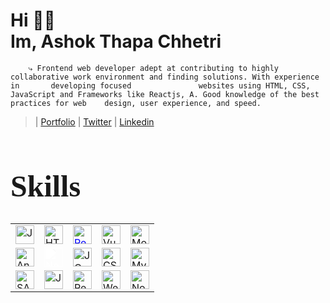 # <h1>Hi 👋🏼<br/>Im, Ashok Thapa Chhetri</h1>


        ⤷ Frontend web developer adept at contributing to highly collaborative work environment and finding solutions. With experience in       developing focused               websites using HTML, CSS, JavaScript and Frameworks like Reactjs, A. Good knowledge of the best practices for web    design, user experience, and speed.


>| [Portfolio](https://ashokthapachhetri.vercel.app/)
>| [Twitter](https://twitter.com/Yosoyashok)
>| [Linkedin](https://www.linkedin.com/in/ashok-thapa-chhetri-59a941238/)

# <h1 style="font-family: 'Lobster';font-weight:900;font-size:clamp(2rem,6vw,3rem);">Skills</h1>

<table>
   <tr>
    <td>
     <a href="https://www.java.com" target="_blank" rel="noreferrer noopener">
       <img style="object-fit:contain" src="https://www.svgrepo.com/show/184143/java.svg" alt="Java" width="30" height="30" />
        </a>
    </td>
    <td> <a href="https://html.com/html5/" target="_blank" rel="noreferrer noopener">
    <img style="object-fit:contain" src="https://upload.wikimedia.org/wikipedia/commons/thumb/3/38/HTML5_Badge.svg/1024px-HTML5_Badge.svg.png" alt="HTML5" width="30" height="30" />
</a></td>
    <td> <a href="https://reactjs.org" target="_blank" rel="noreferrer noopener">
    <img style="color:blue" src="https://upload.wikimedia.org/wikipedia/commons/thumb/4/47/React.svg/800px-React.svg.png" alt="React" width="30" height="30" />
</a></td>
    <td> <a  href="https://vuejs.org" target="_blank" rel="noreferrer noopener">
    <img style="object-fit:contain" src="https://upload.wikimedia.org/wikipedia/commons/thumb/9/95/Vue.js_Logo_2.svg/2367px-Vue.js_Logo_2.svg.png" alt="Vue" width="30" height="30" />
</a></td>

<td> <a  href="https://www.mongodb.com/" target="_blank" rel="noreferrer noopener">
    <img style="object-fit:contain" src="https://www.svgviewer.dev/static-svgs/34566/mongodb.svg" alt="Mongodb" width="30" height="30" />
</a></td>
   </tr>
   <tr>
    <td>
 <a  href="https://angularjs.org" target="_blank" rel="noreferrer noopener">
    <img style="object-fit:contain" src="https://upload.wikimedia.org/wikipedia/commons/thumb/c/cf/Angular_full_color_logo.svg/1024px-Angular_full_color_logo.svg.png" alt="Angular" width="30" height="30" />
</a></td>
    <td> <a  href="https://nextjs.org" target="_blank" rel="noreferrer noopener">
    <img style="filter:brightness(50)" src="https://cdn.worldvectorlogo.com/logos/next-js.svg" alt="NextJS" width="30" height="30" />
</a></td>
    <td> <a  href="https://jquery.com" target="_blank" rel="noreferrer noopener">
    <img  src="https://cdn.worldvectorlogo.com/logos/jquery-4.svg" alt="JQuery" width="30" height="30" />
</a></td>
    <td>
 <a  href="https://css3.com" target="_blank" rel="noreferrer noopener">
    <img style="object-fit:contain" src="https://cdn.cdnlogo.com/logos/c/18/css.svg" alt="CSS3" width="30" height="30" />
</a></td>

<td> <a  href="https://www.mysql.com" target="_blank" rel="noreferrer noopener">
    <img style="object-fit:contain" src="https://icons-for-free.com/download-icon-development+logo+mysql+icon-1320184807686758112_512.png" alt="MySQL" width="30" height="30" />
</a></td>
   </tr>
   <tr>
   <td> <a  href="https://sass-lang.com" target="_blank" rel="noreferrer noopener">
    <img style="object-fit:contain" src="https://cdn.freebiesupply.com/logos/thumbs/2x/sass-1-logo.png" alt="SASS" width="30" height="30" />
</a></td>
   <td> <a  href="https://www.javascript.com" target="_blank" rel="noreferrer noopener">
    <img style="object-fit:contain" src="https://upload.wikimedia.org/wikipedia/commons/thumb/9/99/Unofficial_JavaScript_logo_2.svg/480px-Unofficial_JavaScript_logo_2.svg.png" alt="JavaScript" width="30" height="30" />
</a></td>
   <td> <a  href="https://redux.js.org" target="_blank" rel="noreferrer noopener">
    <img style="object-fit:contain" src="https://cdn.worldvectorlogo.com/logos/redux.svg" alt="Redux" width="30" height="30" />
</a></td>
   <td> <a  href="https://webpack.js.org" target="_blank" rel="noreferrer noopener">
    <img style="object-fit:contain" src="https://seeklogo.com/images/W/webpack-logo-9E66EE203A-seeklogo.com.png" alt="Webpack" width="30" height="30" />
</a></td>
<td> <a  href="https://nodejs.org" target="_blank" rel="noreferrer noopener">
    <img style="object-fit:contain" src="https://seeklogo.com/images/N/nodejs-logo-FBE122E377-seeklogo.com.png" alt="NodeJS" width="30" height="30" />
</a></td>
   </tr>
</table>


